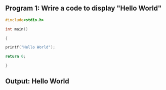 ## Program 1: Wrire a code to display "Hello World"

```C
#include<stdio.h>

int main()

{

printf("Hello World");

return 0;

}
```
## Output: Hello World
